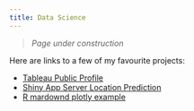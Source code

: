 ```yaml
---
title: Data Science
---
```


> *Page under construction*

Here are links to a few of my favourite projects:
- [Tableau Public Profile](https://public.tableau.com/profile/sam.edwardes#!/)
- [Shiny App Server Location Prediction](https://samedwardes.shinyapps.io/location-predictions/)
- [R mardownd plotly example](http://samedwardes.com/euro_assylum/European_Asylum_noCode)